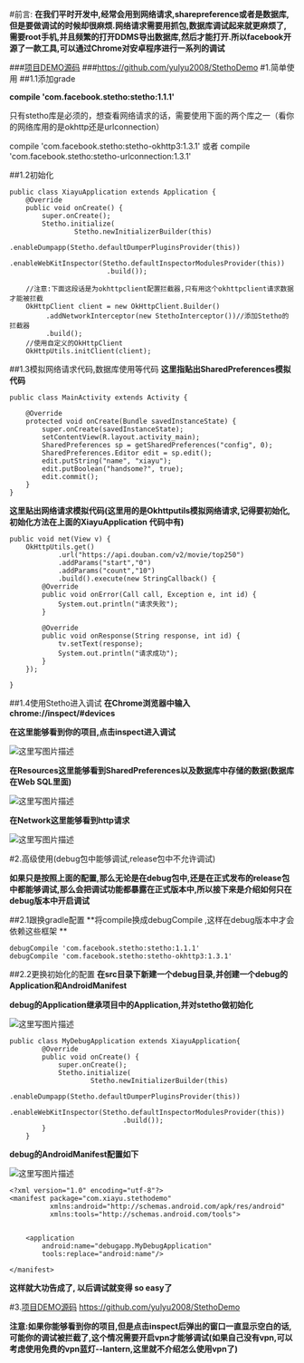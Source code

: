 #前言:
**在我们平时开发中,经常会用到网络请求,sharepreference或者是数据库,但是要做调试的时候却很麻烦.网络请求需要用抓包,数据库调试起来就更麻烦了,需要root手机,并且频繁的打开DDMS导出数据库,然后才能打开.所以facebook开源了一款工具,可以通过Chrome对安卓程序进行一系列的调试**

###[项目DEMO源码](https://github.com/yulyu2008/StethoDemo)
###https://github.com/yulyu2008/StethoDemo
#1.简单使用
##1.1添加grade

**compile 'com.facebook.stetho:stetho:1.1.1'**

只有stetho库是必须的，想查看网络请求的话，需要使用下面的两个库之一（看你的网络库用的是okhttp还是urlconnection）

compile 'com.facebook.stetho:stetho-okhttp3:1.3.1'
或者
compile 'com.facebook.stetho:stetho-urlconnection:1.3.1'

##1.2初始化

	public class XiayuApplication extends Application {
	    @Override
	    public void onCreate() {
	        super.onCreate();
	        Stetho.initialize(
	                Stetho.newInitializerBuilder(this)
	                        .enableDumpapp(Stetho.defaultDumperPluginsProvider(this))
	                        .enableWebKitInspector(Stetho.defaultInspectorModulesProvider(this))
	                        .build());
	        
        //注意:下面这段话是为okhttpclient配置拦截器,只有用这个okhttpclient请求数据才能被拦截
        OkHttpClient client = new OkHttpClient.Builder()
             .addNetworkInterceptor(new StethoInterceptor())//添加Stetho的拦截器
             .build();
        //使用自定义的OkHttpClient
        OkHttpUtils.initClient(client);

##1.3模拟网络请求代码,数据库使用等代码
**这里指贴出SharedPreferences模拟代码**
 
	public class MainActivity extends Activity {
	
	    @Override
	    protected void onCreate(Bundle savedInstanceState) {
	        super.onCreate(savedInstanceState);
	        setContentView(R.layout.activity_main);
	        SharedPreferences sp = getSharedPreferences("config", 0);
	        SharedPreferences.Editor edit = sp.edit();
	        edit.putString("name", "xiayu");
	        edit.putBoolean("handsome?", true);
	        edit.commit();
	    }
	}
**这里贴出网络请求模拟代码(这里用的是Okhttputils模拟网络请求,记得要初始化,初始化方法在上面的XiayuApplication 代码中有)**

    public void net(View v) {
        OkHttpUtils.get()
                .url("https://api.douban.com/v2/movie/top250")
                .addParams("start","0")
                .addParams("count","10")
                .build().execute(new StringCallback() {
            @Override
            public void onError(Call call, Exception e, int id) {
                System.out.println("请求失败");
            }

            @Override
            public void onResponse(String response, int id) {
                tv.setText(response);
                System.out.println("请求成功");
            }
        });

    }
 
##1.4使用Stetho进入调试
**在Chrome浏览器中输入 chrome://inspect/#devices**

**在这里能够看到你的项目,点击inspect进入调试**

![这里写图片描述](http://img.blog.csdn.net/20170211104057830)

**在Resources这里能够看到SharedPreferences以及数据库中存储的数据(数据库在Web SQL里面)**

![这里写图片描述](http://img.blog.csdn.net/20170211104312925)

**在Network这里能够看到http请求**

![这里写图片描述](http://img.blog.csdn.net/20170211105111437)


#2.高级使用(debug包中能够调试,release包中不允许调试)

**如果只是按照上面的配置,那么无论是在debug包中,还是在正式发布的release包中都能够调试,那么会把调试功能都暴露在正式版本中,所以接下来是介绍如何只在debug版本中开启调试**

##2.1跟换gradle配置
**将compile换成debugCompile ,这样在debug版本中才会依赖这些框架 **

	debugCompile 'com.facebook.stetho:stetho:1.1.1'
    debugCompile 'com.facebook.stetho:stetho-okhttp3:1.3.1'

##2.2更换初始化的配置
**在src目录下新建一个debug目录,并创建一个debug的Application和AndroidManifest**

**debug的Application继承项目中的Application,并对stetho做初始化**

![这里写图片描述](http://img.blog.csdn.net/20170211135954219)

	public class MyDebugApplication extends XiayuApplication{
		    @Override
		    public void onCreate() {
		        super.onCreate();
		        Stetho.initialize(
		                Stetho.newInitializerBuilder(this)
		                        .enableDumpapp(Stetho.defaultDumperPluginsProvider(this))
		                        .enableWebKitInspector(Stetho.defaultInspectorModulesProvider(this))
		                        .build());
		    }
		}

**debug的AndroidManifest配置如下**

![这里写图片描述](http://img.blog.csdn.net/20170211140242139)

	<?xml version="1.0" encoding="utf-8"?>
	<manifest package="com.xiayu.stethodemo"
	          xmlns:android="http://schemas.android.com/apk/res/android"
	          xmlns:tools="http://schemas.android.com/tools">
	
	
	    <application
	        android:name="debugapp.MyDebugApplication"
	        tools:replace="android:name"/>
	
	</manifest>


**这样就大功告成了, 以后调试就变得 so easy了**


#3.[项目DEMO源码](https://github.com/yulyu2008/StethoDemo)
https://github.com/yulyu2008/StethoDemo

**注意:如果你能够看到你的项目,但是点击inspect后弹出的窗口一直显示空白的话,可能你的调试被拦截了,这个情况需要开启vpn才能够调试(如果自己没有vpn,可以考虑使用免费的vpn蓝灯--lantern,这里就不介绍怎么使用vpn了)**